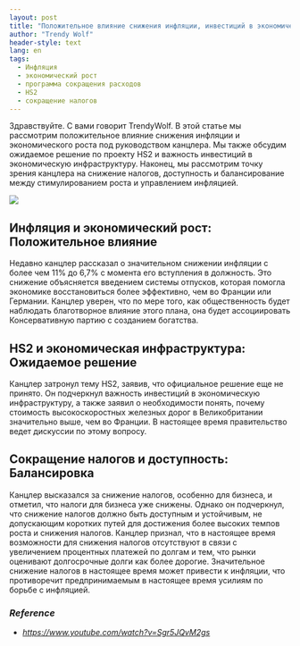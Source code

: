 ```yaml
---
layout: post
title: "Положительное влияние снижения инфляции, инвестиций в экономическую инфраструктуру, а также перспектив канцлера по снижению налогов"
author: "Trendy Wolf"
header-style: text
lang: en
tags:
  - Инфляция
  - экономический рост
  - программа сокращения расходов
  - HS2
  - сокращение налогов
---
```


Здравствуйте. С вами говорит TrendyWolf. В этой статье мы рассмотрим положительное влияние снижения инфляции и экономического роста под руководством канцлера. Мы также обсудим ожидаемое решение по проекту HS2 и важность инвестиций в экономическую инфраструктуру. Наконец, мы рассмотрим точку зрения канцлера на снижение налогов, доступность и балансирование между стимулированием роста и управлением инфляцией.

<img
    src="https://i.ytimg.com/vi/Sgr5JQvM2gs/hqdefault.jpg"
/>


## Инфляция и экономический рост: Положительное влияние
Недавно канцлер рассказал о значительном снижении инфляции с более чем 11% до 6,7% с момента его вступления в должность. Это снижение объясняется введением системы отпусков, которая помогла экономике восстановиться более эффективно, чем во Франции или Германии. Канцлер уверен, что по мере того, как общественность будет наблюдать благотворное влияние этого плана, она будет ассоциировать Консервативную партию с созданием богатства.

## HS2 и экономическая инфраструктура: Ожидаемое решение
Канцлер затронул тему HS2, заявив, что официальное решение еще не принято. Он подчеркнул важность инвестиций в экономическую инфраструктуру, а также заявил о необходимости понять, почему стоимость высокоскоростных железных дорог в Великобритании значительно выше, чем во Франции. В настоящее время правительство ведет дискуссии по этому вопросу.

## Сокращение налогов и доступность: Балансировка
Канцлер высказался за снижение налогов, особенно для бизнеса, и отметил, что налоги для бизнеса уже снижены. Однако он подчеркнул, что снижение налогов должно быть доступным и устойчивым, не допускающим коротких путей для достижения более высоких темпов роста и снижения налогов. Канцлер признал, что в настоящее время возможности для снижения налогов отсутствуют в связи с увеличением процентных платежей по долгам и тем, что рынки оценивают долгосрочные долги как более дорогие. Значительное снижение налогов в настоящее время может привести к инфляции, что противоречит предпринимаемым в настоящее время усилиям по борьбе с инфляцией.


### _Reference_
- _https://www.youtube.com/watch?v=Sgr5JQvM2gs_

